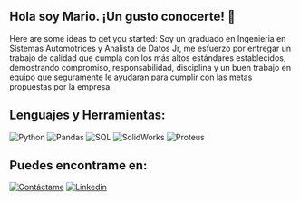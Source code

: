 ## Hola soy Mario. ¡Un gusto conocerte! 👋



Here are some ideas to get you started:
Soy un graduado en Ingenieria en Sistemas Automotrices y Analista de Datos Jr, me esfuerzo por entregar un trabajo de calidad que cumpla con los más altos estándares  establecidos, demostrando compromiso, responsabilidad, disciplina y un buen trabajo en equipo que seguramente le ayudaran para cumplir con las metas propuestas por la empresa. 

## Lenguajes y Herramientas: 
![Python](https://img.shields.io/badge/Python%20-%20%23306998?style=for-the-badge&logo=Python&logoColor=%23ffde57)
![Pandas](https://img.shields.io/badge/Pandas%20-%20%23150458?style=for-the-badge&logo=Pandas&logoColor=%23ffde57)
![SQL](https://img.shields.io/badge/SQL%20-%20%23150458?style=for-the-badge&logo=SQL&logoColor=%23ffde57)
![SolidWorks](https://img.shields.io/badge/SolidWorks%20-%20%23FB0401?style=for-the-badge&logo=SolidWorks)
![Proteus](https://img.shields.io/badge/Proteus%20-%20%2366665c?style=for-the-badge&logo=Proteus)


## Puedes encontrame en: 
[![Contáctame](https://img.shields.io/badge/Email-Contáctame-blue?style=for-the-badge&logo=gmail&logoColor=white)](mailto:marioroldanvar10@gmail.com?subject=Contacto%20desde%20GitHub&body=Hola%2C%20me%20gustaría%20saber%20más%20sobre%20tu%20trabajo.)
<a href="www.linkedin.com/in/mario-roldan-457b5137a" rel="nofollow"><img>![Linkedin](https://img.shields.io/badge/Linkedin%20-%20%231661c0?style=for-the-badge&logo=Linkedin&logoColor=white)</img></a>


